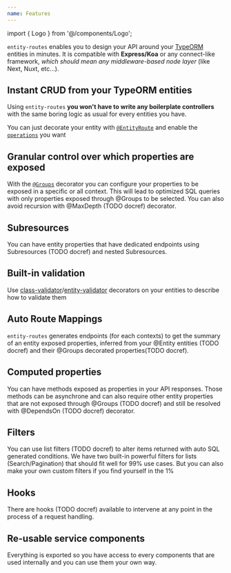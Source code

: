 ```yaml
---
name: Features
---
```


import { Logo } from '@/components/Logo';

<Logo />

`entity-routes` enables you to design your API around your [TypeORM](https://github.com/typeorm/typeorm/) entities in minutes.
It is compatible with **Express/Koa** or any connect-like framework, _which should mean any middleware-based node layer_ (like Next, Nuxt, etc...).

## Instant CRUD from your TypeORM entities

Using `entity-routes` **you won't have to write any boilerplate controllers** with the same boring logic as usual for every entities you have.

You can just decorate your entity with [`@EntityRoute`](/entity-routes/introduction) and enable the [`operations`](/entity-routes/introduction#operations) you want

## Granular control over which properties are exposed

With the [`@Groups`](/entity-routes/groups) decorator you can configure your properties to be exposed in a specific or all context.
This will lead to optimized SQL queries with only properties exposed through @Groups to be selected.
You can also avoid recursion with @MaxDepth (TODO docref) decorator.

## Subresources

You can have entity properties that have dedicated endpoints using Subresources (TODO docref) and nested Subresources.

## Built-in validation

Use [class-validator](https://github.com/typestack/class-validator)/[entity-validator](https://github.com/astahmer/entity-validator) decorators on your entities to describe how to validate them

## Auto Route Mappings

`entity-routes` generates endpoints (for each contexts) to get the summary of an entity exposed properties, inferred from your @Entity entities (TODO docref) and their @Groups decorated properties(TODO docref).

## Computed properties

You can have methods exposed as properties in your API responses.
Those methods can be asynchrone and can also require other entity properties that are not exposed through @Groups (TODO docref) and still be resolved with @DependsOn (TODO docref) decorator.

## Filters

You can use list filters (TODO docref) to alter items returned with auto SQL generated conditions.
We have two built-in powerful filters for lists (Search/Pagination) that should fit well for 99% use cases.
But you can also make your own custom filters if you find yourself in the 1%

## Hooks

There are hooks (TODO docref) available to intervene at any point in the process of a request handling.

## Re-usable service components

Everything is exported so you have access to every components that are used internally and you can use them your own way.
